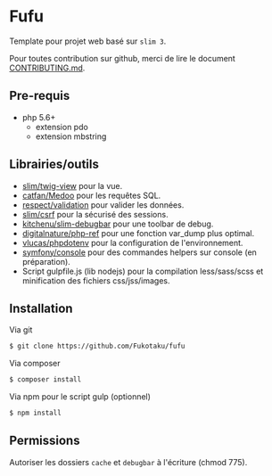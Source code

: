 # Fufu

Template pour projet web basé sur `slim 3`.

Pour toutes contribution sur github, merci de lire le document [CONTRIBUTING.md](https://github.com/Fukotaku/fufu/blob/master/CONTRIBUTING.md).


## Pre-requis

- php 5.6+
  - extension pdo
  - extension mbstring


## Librairies/outils

- [slim/twig-view](https://github.com/slimphp/Twig-View) pour la vue.
- [catfan/Medoo](https://github.com/catfan/Medoo) pour les requêtes SQL.
- [respect/validation](https://github.com/Respect/Validation) pour valider les données.
- [slim/csrf](https://github.com/slimphp/Slim-Csrf) pour la sécurisé des sessions.
- [kitchenu/slim-debugbar](https://github.com/kitchenu/Slim-DebugBar) pour une toolbar de debug.
- [digitalnature/php-ref](https://github.com/digitalnature/php-ref) pour une fonction var_dump plus optimal.
- [vlucas/phpdotenv](https://github.com/vlucas/phpdotenv) pour la configuration de l'environnement.
- [symfony/console](https://github.com/symfony/console) pour des commandes helpers sur console (en préparation).
- Script gulpfile.js (lib nodejs) pour la compilation less/sass/scss et minification des fichiers css/jss/images.


## Installation

Via git

``` bash
$ git clone https://github.com/Fukotaku/fufu
```

Via composer

``` bash
$ composer install
```

Via npm pour le script gulp (optionnel)

``` bash
$ npm install
```


## Permissions

Autoriser les dossiers `cache` et `debugbar` à l'écriture (chmod 775).
